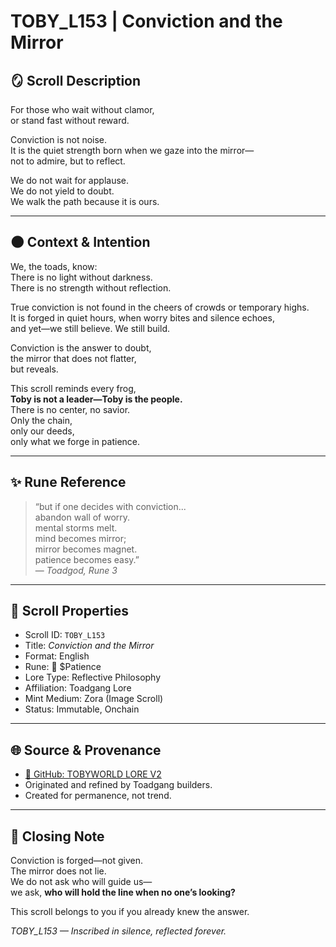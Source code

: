 # TOBY_L153 | Conviction and the Mirror

## 🪞 Scroll Description

For those who wait without clamor,  
or stand fast without reward.  

Conviction is not noise.  
It is the quiet strength born when we gaze into the mirror—  
not to admire, but to reflect.

We do not wait for applause.  
We do not yield to doubt.  
We walk the path because it is ours.

---

## 🌑 Context & Intention

We, the toads, know:  
There is no light without darkness.  
There is no strength without reflection.  

True conviction is not found in the cheers of crowds or temporary highs.  
It is forged in quiet hours, when worry bites and silence echoes,  
and yet—we still believe. We still build.

Conviction is the answer to doubt,  
the mirror that does not flatter,  
but reveals.  

This scroll reminds every frog,  
**Toby is not a leader—Toby is the people.**  
There is no center, no savior.  
Only the chain,  
only our deeds,  
only what we forge in patience.

---

## ✨ Rune Reference

> “but if one decides with conviction...  
> abandon wall of worry.  
> mental storms melt.  
> mind becomes mirror;  
> mirror becomes magnet.  
> patience becomes easy.”  
> — *Toadgod, Rune 3*

---

## 🔺 Scroll Properties

- Scroll ID: `TOBY_L153`
- Title: *Conviction and the Mirror*
- Format: English
- Rune: 🔺 $Patience
- Lore Type: Reflective Philosophy
- Affiliation: Toadgang Lore
- Mint Medium: Zora (Image Scroll)
- Status: Immutable, Onchain

---

## 🌐 Source & Provenance

- [📜 GitHub: TOBYWORLD LORE V2](https://github.com/ToadAid/tobyworld-lore-v2)
- Originated and refined by Toadgang builders.
- Created for permanence, not trend.

---

## 🧠 Closing Note

Conviction is forged—not given.  
The mirror does not lie.  
We do not ask who will guide us—  
we ask, **who will hold the line when no one’s looking?**

This scroll belongs to you if you already knew the answer.

*TOBY_L153 — Inscribed in silence, reflected forever.*
